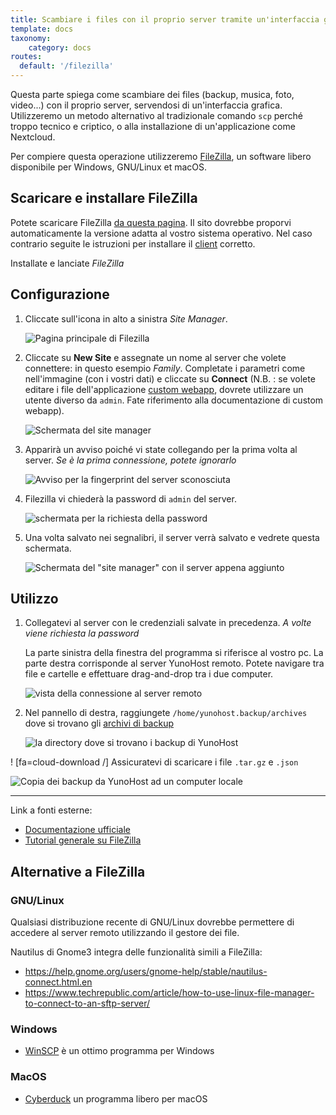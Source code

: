 ```yaml
---
title: Scambiare i files con il proprio server tramite un'interfaccia grafica.
template: docs
taxonomy:
    category: docs
routes:
  default: '/filezilla'
---
```


Questa parte spiega come scambiare dei files (backup, musica, foto, video...) con il proprio server, servendosi di un'interfaccia grafica. Utilizzeremo un metodo alternativo al tradizionale comando `scp` perché troppo tecnico e criptico, o alla installazione di un'applicazione come Nextcloud.

Per compiere questa operazione utilizzeremo [FileZilla](https://filezilla-project.org/), un software libero disponibile per Windows, GNU/Linux et macOS.

## Scaricare e installare FileZilla

Potete scaricare FileZilla [da questa pagina](https://filezilla-project.org/download.php?type=client). Il sito dovrebbe proporvi automaticamente la versione adatta al vostro sistema operativo. Nel caso contrario seguite le istruzioni per installare il [client](https://wiki.filezilla-project.org/Client_Installation) corretto.

Installate e lanciate *FileZilla*

## Configurazione

1. Cliccate sull'icona in alto a sinistra *Site Manager*.

   ![Pagina principale di Filezilla](image://filezilla_1.png)

2. Cliccate su **New Site** e assegnate un nome al server che volete connettere: in questo esempio *Family*. Completate i parametri come nell'immagine (con i vostri dati) e cliccate su **Connect** (N.B. : se volete editare i file dell'applicazione [custom webapp](https://github.com/YunoHost-Apps/my_webapp_ynh), dovrete utilizzare un utente diverso da `admin`. Fate riferimento alla documentazione di custom webapp).

   ![Schermata del site manager](image://filezilla_2.png)

3. Apparirà un avviso poiché vi state collegando per la prima volta al server. *Se è la prima connessione, potete ignorarlo*

   ![Avviso per la fingerprint del server sconosciuta](image://filezilla_3.png)

4. Filezilla vi chiederà la password di `admin` del server.

   ![schermata per la richiesta della password](image://filezilla_4.png)

5. Una volta salvato nei segnalibri, il server verrà salvato e vedrete questa schermata.

   ![Schermata del "site manager" con il server appena aggiunto](image://filezilla_5.png)

## Utilizzo

1. Collegatevi al server con le credenziali salvate in precedenza. *A volte viene richiesta la password*

   La parte sinistra della finestra del programma si riferisce al vostro pc. La parte destra corrisponde al server YunoHost remoto. Potete navigare tra file e cartelle e effettuare drag-and-drop tra i due computer.

   ![vista della connessione al server remoto](image://filezilla_6.png)

2. Nel pannello di destra, raggiungete `/home/yunohost.backup/archives` dove si trovano gli [archivi di backup](https://yunohost.org/it/backup)

   ![la directory dove si trovano i backup di YunoHost](image://filezilla_7.png)

! [fa=cloud-download /] Assicuratevi di scaricare i file `.tar.gz` e `.json`

![Copia dei backup da YunoHost ad un computer locale](image://filezilla_8.png)

---

Link a fonti esterne:

- [Documentazione ufficiale](https://wiki.filezilla-project.org/FileZilla_Client_Tutorial_(en))
- [Tutorial generale su FileZilla](https://www.rc.fas.harvard.edu/resources/documentation/sftp-file-transfer/)

## Alternative a FileZilla

### GNU/Linux

Qualsiasi distribuzione recente di GNU/Linux dovrebbe permettere di accedere al server remoto utilizzando il gestore dei file.

Nautilus di Gnome3 integra delle funzionalità simili a FileZilla:

- <https://help.gnome.org/users/gnome-help/stable/nautilus-connect.html.en>
- <https://www.techrepublic.com/article/how-to-use-linux-file-manager-to-connect-to-an-sftp-server/>

### Windows

- [WinSCP](https://winscp.net/) è un ottimo programma per Windows

### MacOS

- [Cyberduck](https://cyberduck.io/) un programma libero per macOS

